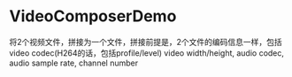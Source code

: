 # VideoComposerDemo

将2个视频文件，拼接为一个文件，拼接前提是，2个文件的编码信息一样，包括video codec(H264的话，包括profile/level)
video width/height, audio codec, audio sample rate, channel number

